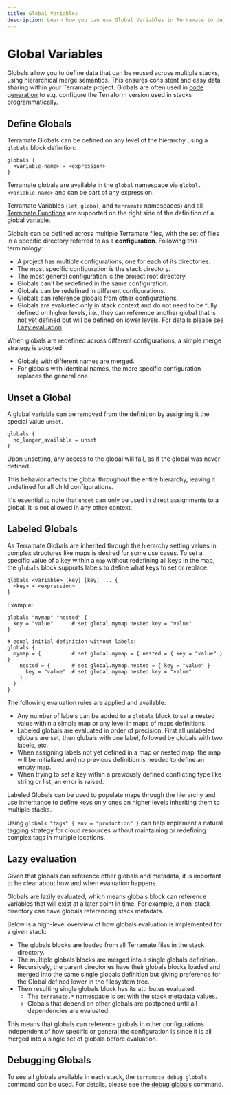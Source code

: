 ```yaml
---
title: Global Variables
description: Learn how you can use Global Variables in Terramate to define data that can be used across multiple stacks.
---
```


# Global Variables

Globals allow you to define data that can be reused across multiple stacks, using hierarchical merge semantics.
This ensures consistent and easy data sharing within your Terramate project. Globals are often used in
[code generation](../index.md) to e.g. configure the Terraform version used in stacks programmatically.

## Define Globals

Terramate Globals can be defined on any level of the hierarchy using a `globals` block definition:

```hcl
globals {
  <variable-name> = <expression>
}
```

Terramate globals are available in the `global` namespace via `global.<variable-name>` and can be part of any expression. 

Terramate Variables (`let`, `global`, and `terramate` namespaces) and all [Terramate Functions](../functions/index.md)
are supported on the right side of the definition of a global variable.

Globals can be defined across multiple Terramate files, with the set of files in a specific directory referred to as a
**configuration**. Following this terminology:

- A project has multiple configurations, one for each of its directories.
- The most specific configuration is the stack directory.
- The most general configuration is the project root directory.
- Globals can't be redefined in the same configuration.
- Globals can be redefined in different configurations.
- Globals can reference globals from other configurations.
- Globals are evaluated only in stack context and do not need to be fully defined on higher levels, i.e., they can
reference another global that is not yet defined but will be defined on lower levels. For details please see
[Lazy evaluation](#lazy-evaluation).

When globals are redefined across different configurations, a simple merge strategy is adopted:

- Globals with different names are merged.
- For globals with identical names, the more specific configuration replaces the general one.

## Unset a Global

A global variable can be removed from the definition by assigning it the special value `unset`.

```hcl
globals {
  no_longer_available = unset
}
```

Upon unsetting, any access to the global will fail, as if the global was never defined.

This behavior affects the global throughout the entire hierarchy, leaving it undefined for all child configurations.

It's essential to note that `unset` can only be used in direct assignments to a global. It is not allowed in any other context.

## Labeled Globals

As Terramate Globals are inherited through the hierarchy setting values in complex structures like maps is desired for
some use cases. To set a specific value of a key within a `map` without redefining all keys in the map, the `globals` block supports labels to define what keys to set or replace.

```hcl
globals <variable> [key] [key] ... {
  <key> = <expression>
} 
```

Example:

```hcl
globals "mymap" "nested" {
  key = "value"      # set global.mymap.nested.key = "value"
}

# equal initial definition without labels:
globals {
  mymap = {          # set global.mymap = { nested = { key = "value" } }
    nested = {       # set global.mymap.nested = { key = "value" }
      key = "value"  # set global.mymap.nested.key = "value"
    }
  }
}
```

The following evaluation rules are applied and available:

- Any number of labels can be added to a `globals` block to set a nested value within a simple map or any level in maps of maps definitions.
- Labeled globals are evaluated in order of precision: First all unlabeled globals are set, then globals with one label, followed by globals with two labels, etc.
- When assigning labels not yet defined in a map or nested map, the map will be initialized and no previous definition is needed to define an empty map.
- When trying to set a key within a previously defined conflicting type like string or list, an error is raised.

Labeled Globals can be used to populate maps through the hierarchy and use inheritance to define keys only ones on higher levels inheriting them to multiple stacks.

Using `globals "tags" { env = "production" }` can help implement a natural tagging strategy for cloud resources without
maintaining or redefining complex tags in multiple locations.

## Lazy evaluation

Given that globals can reference other globals and metadata, it is important to be clear about how and when evaluation happens.

Globals are lazily evaluated, which means globals block can reference variables that will exist at a later point in time.
For example, a non-stack directory can have globals referencing stack metadata.

Below is a high-level overview of how globals evaluation is implemented for a given stack:

- The globals blocks are loaded from all Terramate files in the stack directory.
- The multiple globals blocks are merged into a single globals definition.
- Recursively, the parent directories have their globals blocks loaded and merged into the same single globals definition
but giving preference for the Global defined lower in the filesystem tree.
- Then resulting single globals block has its attributes evaluated.
  - The `terramate.*` namespace is set with the stack [metadata](./metadata.md) values.
  - Globals that depend on other globals are postponed until all dependencies are evaluated.

This means that globals can reference globals in other configurations independent of how specific or general the
configuration is since it is all merged into a single set of globals before evaluation.

## Debugging Globals

To see all globals available in each stack, the `terramate debug globals` command can be used. For details, please see the
[debug globals](../../cmdline/globals.md) command.
